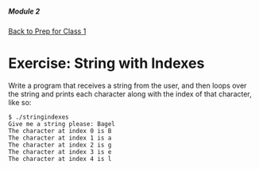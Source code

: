 ##### Module 2
[Back to Prep for Class 1](../../class1-prep)
# Exercise: String with Indexes

Write a program that receives a string from the user, and then loops over the string and prints each character
along with the index of that character, like so:

```
$ ./stringindexes
Give me a string please: Bagel
The character at index 0 is B
The character at index 1 is a
The character at index 2 is g
The character at index 3 is e
The character at index 4 is l
```
